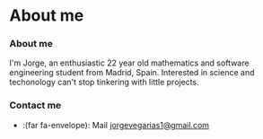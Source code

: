 # About me



### About me
I'm Jorge, an enthusiastic 22 year old mathematics and software engineering student from Madrid, Spain. Interested in science and techonology can't stop tinkering with little projects. 

### Contact me

- :(far fa-envelope): Mail [jorgevegarias1@gmail.com](mailto:jorgevegarias1@gmail.com)
